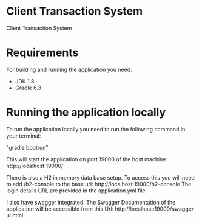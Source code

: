 # Client Transaction System
  Client Transaction System

# Requirements
For building and running the application you need:
- JDK 1.8
- Gradle 6.3

# Running the application locally
 To run the application locally you need to run the following command in your terminal:
 
"gradle bootrun"

This will start the application on port 19000 of the host machine: http://localhost:19000/

There is also a H2 in memory data base setup.
To access this you will need to add /h2-console to the base url: http://localhost:19000/h2-console
The login details URL are provided in the application.yml file.

I also have swagger integrated. 
The Swagger Documentation of the application will be accessible from this Url: http://localhost:19000/swagger-ui.html
